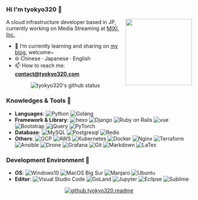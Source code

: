 
### Hi I'm tyokyo320 👋

<!-- **tyokyo320/tyokyo320** is a ✨ _special_ ✨ repository because its `README.md` (this file) appears on your GitHub profile. -->

<img align="right" width="180px" src="https://blog.tyokyo320.com/about/spyfamily.jpg" />

A cloud infrastructure developer based in JP, currently working on Media Streaming at [MIXI, Inc.](https://mixi.co.jp/en/)

- 🌱 I’m currently learning and sharing on [my blog](https://blog.tyokyo320.com), welcome~
- :globe_with_meridians: Chinese · Japanese · English
- 📫 How to reach me: **contact@tyokyo320.com**

<p align="center"> 
  <img src="https://github-readme-stats.vercel.app/api?username=tyokyo320&show_icons=true&icon_color=CE1D2D&text_color=718096&bg_color=ffffff&hide_title=true" alt="tyokyo320's github status"/>
  <!-- <img src="https://github-readme-stats.vercel.app/api/top-langs/?username=tyokyo320&theme=vue&layout=compact&hide_title=true"> -->
</p>

### Knowledges & Tools 🐾

- **Languages**: ![Python](https://img.shields.io/badge/Python-3572a5?style=popout&logo=python&logoColor=white) ![Golang](https://img.shields.io/badge/-Golang-00add8?style=popout&logo=go&logoColor=white)
- **Framework & Library**: ![hexo](https://img.shields.io/badge/-Hexo-0E83CD.svg?logo=hexo&style=popout&logoColor=white) ![Django](https://img.shields.io/badge/-Django-092E20?style=popout&logo=django) ![Ruby on Rails](https://img.shields.io/badge/-Rails-CC0000.svg?logo=ruby%20on%20rails&style=popout&logoColor=white) ![vue](https://img.shields.io/badge/-Vue.js-4FC08D.svg?logo=vue.js&style=popoutt&logoColor=white) ![Bootstrap](https://img.shields.io/badge/-Bootstrap-563D7C.svg?logo=bootstrap&style=popout&logoColor=white) ![jQuery](https://img.shields.io/badge/-jQuery-0769AD?style=popout&logo=jquery) ![PyTorch](https://img.shields.io/badge/-PyTorch-ee4c2c?style=flat-square&logo=pytorch&logoColor=white)
- **Database**: ![MySQL](https://img.shields.io/badge/-Mysql-4479A1.svg?logo=mysql&style=popout&logoColor=white) ![Postgresql](https://img.shields.io/badge/-Postgresql-336791.svg?logo=postgresql&style=popout&logoColor=white) ![Redis](https://img.shields.io/badge/-Redis-D82C20.svg?logo=redis&style=popout&logoColor=white)
- **Others**: ![GCP](https://img.shields.io/badge/-Google%20cloud-4285F4.svg?logo=google-cloud&style=popout&logoColor=white) ![AWS](https://img.shields.io/badge/-Amazon%20aws-232F3E.svg?logo=amazon-aws&style=popout&logoColor=white) ![Kubernetes](https://img.shields.io/badge/-Kubernetes-326CE5.svg?logo=kubernetes&style=popout&logoColor=white) ![Docker](https://img.shields.io/badge/-Docker-2496ed?style=popout&logo=docker&logoColor=white) ![Nginx](https://img.shields.io/badge/-Nginx-269539.svg?logo=nginx&style=popout&logoColor=white) ![Terraform](https://img.shields.io/badge/-Terraform-563D7C.svg?logo=Terraform&style=popout) ![Ansible](https://img.shields.io/badge/-Ansible-EE0000.svg?logo=ansible&style=popout) ![Drone](https://img.shields.io/badge/-Drone-212121.svg?logo=drone&style=popout) ![Grafana](https://img.shields.io/badge/-Grafana-F46800.svg?logo=grafana&style=popout&logoColor=white) ![Git](https://img.shields.io/badge/-Git-f05032?style=popout&logo=git&logoColor=white) ![Markdown](https://img.shields.io/badge/-Markdown-000000.svg?logo=markdown&style=popout&logoColor=white) ![LaTex](https://img.shields.io/badge/-LaTeX-008080.svg?logo=LaTeX&style=popout&logoColor=white)

### Development Environment 🍻

- **OS**: ![Windows10](https://img.shields.io/badge/Windows-0078D6?style=popout&logo=windows&logoColor=white) ![MacOS Big Sur](https://img.shields.io/badge/macOS-e03a3a?style=popout&logo=apple&logoColor=white) ![Manjaro](https://img.shields.io/badge/-Manjaro-35BF5C.svg?logo=manjaro&style=popout&logoColor=white) ![Ubuntu](https://img.shields.io/badge/-Ubuntu-E95420.svg?logo=ubuntu&style=popout&logoColor=white)
- **Editor**: ![Visual Studio Code](https://img.shields.io/badge/-Visual%20Studio%20Code-007ACC.svg?logo=visualstudiocode&style=popout&logoColor=white) ![GoLand](https://img.shields.io/badge/-GoLand-000000.svg?logo=goland&style=popout&logoColor=white) ![Jupyter](https://img.shields.io/badge/-Jupyter-F37626.svg?logo=jupyter&style=popout&logoColor=white) ![Eclipse](https://img.shields.io/badge/-Eclipseide-2C2255.svg?logo=eclipseide&style=popout&logoColor=white) ![Sublime](https://img.shields.io/badge/-Sublime%20Text-ff9800?style=popout&logo=sublimetext&logoColor=white)

<p align="center">
  <a href="https://count.getloli.com/">
    <img src="https://count.getloli.com/get/@tyokyo320?theme=rule34" alt="github.tyokyo320.readme">
  </a>
</p>

<!--
- 🔭 I’m currently working on ...
- 👯 I’m looking to collaborate on ...
- 🤔 I’m looking for help with ...
- 💬 Ask me about ...
- 😄 Pronouns: ...
- ⚡ Fun fact: ...
-->



<!-- ![AWS](https://img.shields.io/badge/-Amazon%20aws-232F3E.svg?logo=amazon-aws&style=popout&logoColor=white) -->

